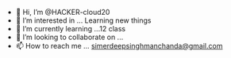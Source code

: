 - 👋 Hi, I’m @HACKER-cloud20
- 👀 I’m interested in ... Learning new things
- 🌱 I’m currently learning ...12 class
- 💞️ I’m looking to collaborate on ...
- 📫 How to reach me ... simerdeepsinghmanchanda@gmail.com

<!---
HACKER-cloud20/HACKER-cloud20 is a ✨ special ✨ repository because its `README.md` (this file) appears on your GitHub profile.
You can click the Preview link to take a look at your changes.
--->
